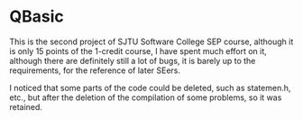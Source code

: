 # QBasic
This is the second project of SJTU Software College SEP course, although it is only 15 points of the 1-credit course, I have spent much effort on it, although there are definitely still a lot of bugs, it is barely up to the requirements, for the reference of later SEers.

I noticed that some parts of the code could be deleted, such as statemen.h, etc., but after the deletion of the compilation of some problems, so it was retained.
